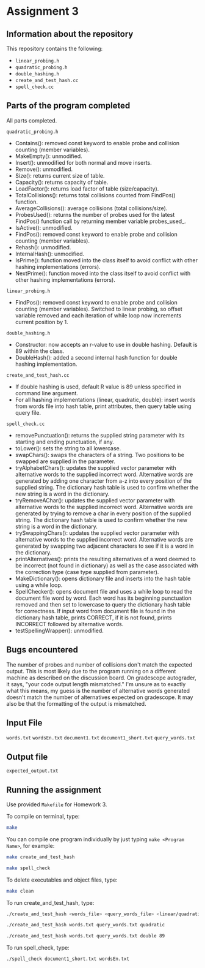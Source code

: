 # Assignment 3

## Information about the repository

This repository contains the following:
- `linear_probing.h`
- `quadratic_probing.h`
- `double_hashing.h`
- `create_and_test_hash.cc`
- `spell_check.cc`

## Parts of the program completed

All parts completed.

`quadratic_probing.h`
- Contains(): removed const keyword to enable probe and collision counting (member variables).
- MakeEmpty(): unmodified.
- Insert(): unmodified for both normal and move inserts.
- Remove(): unmodified.
- Size(): returns current size of table.
- Capacity(): returns capacity of table.
- LoadFactor(): returns load factor of table (size/capacity).
- TotalCollisions(): returns total collisions counted from FindPos() function.
- AverageCollisions(): average collisions (total collisions/size). 
- ProbesUsed(): returns the number of probes used for the latest FindPos() function call by returning member variable probes_used_.
- IsActive(): unmodified.
- FindPos(): removed const keyword to enable probe and collision counting (member variables).
- Rehash(): unmodified.
- InternalHash(): unmodified.
- IsPrime(): function moved into the class itself to avoid conflict with other hashing implementations (errors).
- NextPrime(): function moved into the class itself to avoid conflict with other hashing implementations (errors).

`linear_probing.h`
- FindPos(): removed const keyword to enable probe and collision counting (member variables). Switched to linear probing, so offset variable removed and each iteration of while loop now increments current position by 1.

`double_hashing.h`
- Constructor: now accepts an r-value to use in double hashing. Default is 89 within the class.
- DoubleHash(): added a second internal hash function for double hashing implementation.

`create_and_test_hash.cc`
- If double hashing is used, default R value is 89 unless specified in command line argument.
- For all hashing implementations (linear, quadratic, double): insert words from words file into hash table, print attributes, then query table using query file.

`spell_check.cc`
- removePunctuation(): returns the supplied string parameter with its starting and ending punctuation, if any.
- toLower(): sets the string to all lowercase.
- swapChars(): swaps the characters of a string. Two positions to be swapped are supplied in the parameter.
- tryAlphabetChars(): updates the supplied vector parameter with alternative words to the supplied incorrect word. Alternative words are generated by adding one character from a-z into every position of the supplied string. The dictionary hash table is used to confirm whether the new string is a word in the dictionary.
- tryRemoveAChar(): updates the supplied vector parameter with alternative words to the supplied incorrect word. Alternative words are generated by trying to remove a char in every position of the supplied string. The dictionary hash table is used to confirm whether the new string is a word in the dictionary.
- trySwappingChars(): updates the supplied vector parameter with alternative words to the supplied incorrect word. Alternative words are generated by swapping two adjacent characters to see if it is a word in the dictionary.
- printAlternatives(): prints the resulting alternatives of a word deemed to be incorrect (not found in dictionary) as well as the case associated with the correction type (case type supplied from parameter).
- MakeDictionary(): opens dictionary file and inserts into the hash table using a while loop.
- SpellChecker(): opens document file and uses a while loop to read the document file word by word. Each word has its beginning punctuation removed and then set to lowercase to query the dictionary hash table for correctness. If input word from document file is found in the dictionary hash table, prints CORRECT, if it is not found, prints INCORRECT followed by alternative words.
- testSpellingWrapper(): unmodified.

## Bugs encountered

The number of probes and number of collisions don't match the expected output. This is most likely due to the program running on a different machine as described on the discussion board.
On gradescope autograder, it says, "your code output length mismatched." I'm unsure as to exactly what this means, my guess is the number of alternative words generated doesn't match the number of alternatives expected on gradescope. It may also be that the formatting of the output is mismatched.

## Input File

`words.txt`
`wordsEn.txt`
`document1.txt`
`document1_short.txt`
`query_words.txt`

## Output file

`expected_output.txt`

## Running the assignment

Use provided `Makefile` for Homework 3.

To compile on terminal, type:

```bash
make
```

You can compile one program individually by just typing `make <Program Name>`, for example:

```bash
make create_and_test_hash
```

```bash
make spell_check
```

To delete executables and object files, type:

```bash
make clean
```

To run create_and_test_hash, type:

```bash
./create_and_test_hash <words_file> <query_words_file> <linear/quadratic/double> <r_value>
```

```bash
./create_and_test_hash words.txt query_words.txt quadratic
```

```bash
./create_and_test_hash words.txt query_words.txt double 89
```

To run spell_check, type:

```bash
./spell_check document1_short.txt wordsEn.txt
```
